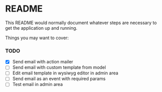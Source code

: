 # README

This README would normally document whatever steps are necessary to get the
application up and running.

Things you may want to cover:

### TODO

- [x] Send email with action mailer
- [ ] Send email with custom template from model
- [ ] Edit email template in wysiwyg editor in admin area
- [ ] Send email as an event with required params
- [ ] Test email in admin area

